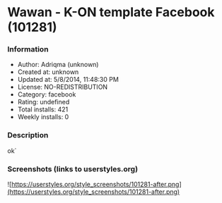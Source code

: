 # Wawan - K-ON template Facebook (101281)

### Information
- Author: Adriqma (unknown)
- Created at: unknown
- Updated at: 5/8/2014, 11:48:30 PM
- License: NO-REDISTRIBUTION
- Category: facebook
- Rating: undefined
- Total installs: 421
- Weekly installs: 0


### Description
ok`


### Screenshots (links to userstyles.org)
![https://userstyles.org/style_screenshots/101281-after.png](https://userstyles.org/style_screenshots/101281-after.png)


